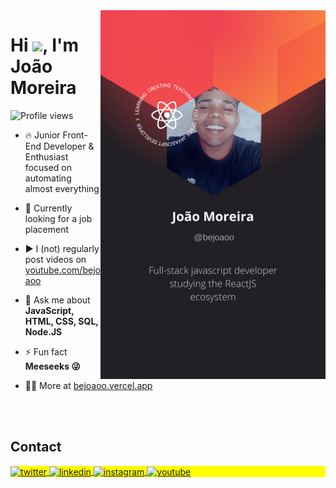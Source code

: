 <img align="right" height="590em" src="https://raw.githubusercontent.com/bejoaoo/bejoaoo/master/assets/card.png"/>
<h1 align="left">Hi <img src="https://raw.githubusercontent.com/kaueMarques/kaueMarques/master/hi.gif" height="30px">, I'm João Moreira</h1>
<p align="left"> <img src="https://komarev.com/ghpvc/?username=bejoaoo&color=yellow" alt="Profile views" /> </p>

- 🔥 Junior Front-End Developer & Enthusiast focused on automating almost everything 

- 🔭 Currently looking for a job placement

- ▶️ I (not) regularly post videos on [youtube.com/bejoaoo](https://www.youtube.com/channel/UCmMlUb-ZP6LrMX0IC1G5Hzw)

- 💬 Ask me about **JavaScript, HTML, CSS, SQL, Node.JS**

- ⚡ Fun fact **Meeseeks 😜**

- 👨‍💻 More at [bejoaoo.vercel.app](https://bejoaoo.vercel.app)

<!--

<br><br>

## 🛠 &nbsp;Tech Stack

![JavaScript](https://img.shields.io/badge/-JavaScript-05122A?style=flat&logo=javascript)&nbsp;
![Node.js](https://img.shields.io/badge/-Node.js-05122A?style=flat&logo=node.js)&nbsp;
![HTML](https://img.shields.io/badge/-HTML-05122A?style=flat&logo=HTML5)&nbsp;
![CSS](https://img.shields.io/badge/-CSS-05122A?style=flat&logo=CSS3&logoColor=1572B6)&nbsp;
![React](https://img.shields.io/badge/-React-05122A?style=flat&logo=react)&nbsp;
![Git](https://img.shields.io/badge/-Git-05122A?style=flat&logo=git)&nbsp;
![GitHub](https://img.shields.io/badge/-GitHub-05122A?style=flat&logo=github)&nbsp;
![Markdown](https://img.shields.io/badge/-Markdown-05122A?style=flat&logo=markdown)&nbsp;
![Visual Studio Code](https://img.shields.io/badge/-Visual%20Studio%20Code-05122A?style=flat&logo=visual-studio-code&logoColor=007ACC)&nbsp;
![PostgreSQL](https://img.shields.io/badge/-PostgreSQL-05122A?style=flat&logo=postgresql)&nbsp;
![SQLite](https://img.shields.io/badge/-SQLite-05122A?style=flat&logo=sqlite)&nbsp;

<br><br>

## ⚙️ &nbsp;GitHub Analytics

<p align="left">
<img width="530em" src="https://github-readme-stats.vercel.app/api?username=maykbrito&show_icons=true&theme=vision-friendly-dark" alt="maykbrito's stats"/>
<img width="530em" src="https://github-readme-stats.vercel.app/api/top-langs/?username=maykbrito&layout=compact&theme=vision-friendly-dark" alt="maykbrito's most languages"/>
</p>
-->

<br><br>

## Contact

<p align="left" style="background:yellow">
<a href="https://twitter.com/bejoaoo" target="_blank">
  <img align="center" src="https://img.shields.io/badge/-bejoaoo-05122A?style=flat&logo=twitter" alt="twitter"/>  
</a>
<a href="https://linkedin.com/in/bejoaoo" target="_blank">
  <img align="center" src="https://img.shields.io/badge/-bejoaoo-05122A?style=flat&logo=linkedin" alt="linkedin"/>
</a>
<a href="https://instagram.com/bejoaoo" target="_blank">
 <img align="center" src="https://img.shields.io/badge/-bejoaoo-05122A?style=flat&logo=instagram" alt="instagram"/>
</a>
<a href="https://www.youtube.com/channel/UCmMlUb-ZP6LrMX0IC1G5Hzw" target="_blank">
 <img align="center" src="https://img.shields.io/badge/-bejoaoo-05122A?style=flat&logo=youtube" alt="youtube"/>
</a>
</p>

<!--

<img width="490em" src="https://github-readme-twitter-gazf.vercel.app/api?id=maykbrito&layout=wide&show_reply=off&show_retweet=off" />


**maykbrito/maykbrito** is a ✨ _special_ ✨ repository because its `README.md` (this file) appears on your GitHub profile.

Here are some ideas to get you started:

- 🔭 I’m currently working on ...
- 🌱 I’m currently learning ...
- 👯 I’m looking to collaborate on ...
- 🤔 I’m looking for help with ...
- 💬 Ask me about ...
- 📫 How to reach me: ...
- 😄 Pronouns: ...
- ⚡ Fun fact: ...
-->

